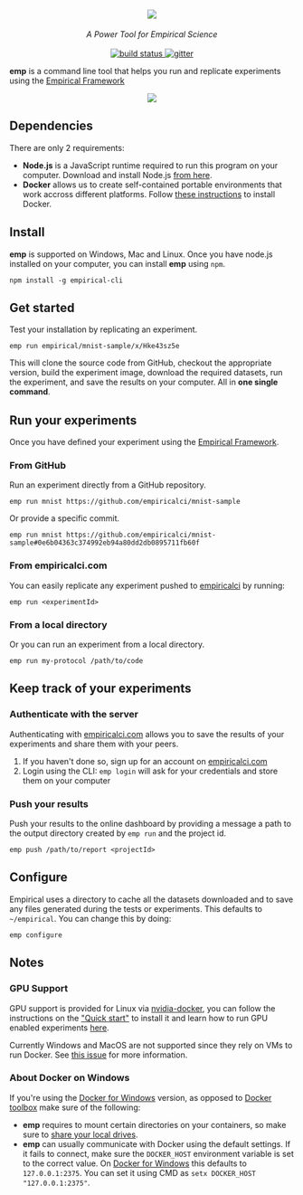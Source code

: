 
<h1 align='center'>
  <a href='https://empiricalci.com'>
    <img src='https://cloud.githubusercontent.com/assets/689720/22778232/1723bff0-ee6b-11e6-9703-07b9d7d5a58d.png'/>
  </a>
</h1>
<p align='center'>
  <i>A Power Tool for Empirical Science</i><br/><br/>
  <a href='https://travis-ci.org/empiricalci/emp'>
    <img src='https://travis-ci.org/empiricalci/emp.svg?branch=master' alt='build status'/>
  </a>
  <a href='https://gitter.im/empiricalci/emp?utm_source=badge&utm_medium=badge&utm_campaign=pr-badge&utm_content=badge'>
    <img src='https://badges.gitter.im/empiricalci/emp.svg' alt='gitter'/>
  </a>
</p>

**emp** is a command line tool that helps you run and replicate experiments
using the [Empirical Framework](https://empiricalci.com/docs/framework)

<p align='center'>
  <img src='https://cloud.githubusercontent.com/assets/689720/22812270/97c874b0-eef8-11e6-819b-cf17485cfe7e.gif'/>
</p>

## Dependencies
There are only 2 requirements:

- **Node.js** is a JavaScript runtime required to run  this program on your computer. Download and install Node.js [from here](https://nodejs.org/en/).
- **Docker** allows us to create self-contained portable environments that work accross different platforms. Follow [these instructions](https://docs.docker.com/engine/installation/) to install Docker.

## Install

**emp** is supported on Windows, Mac and Linux.
Once you have node.js installed on your computer, you can install **emp** using ``npm``. 
```
npm install -g empirical-cli
```

## Get started
Test your installation by replicating an experiment.
```
emp run empirical/mnist-sample/x/Hke43sz5e
```

This will clone the source code from GitHub, checkout the appropriate version, 
build the experiment image, download the required datasets, run the experiment, 
and save the results on your computer. All in **one single command**.

## Run your experiments
Once you have defined your experiment using the [Empirical Framework](http://empiricalci.com/docs).

### From GitHub
Run an experiment directly from a GitHub repository.
```
emp run mnist https://github.com/empiricalci/mnist-sample
```

Or provide a specific commit.
```
emp run mnist https://github.com/empiricalci/mnist-sample#0e6b04363c374992eb94a80dd2db0895711fb60f
```

### From empiricalci.com
You can easily replicate any experiment pushed to [empiricalci](https://empiricalci.com) by running:
```
emp run <experimentId>
```

### From a local directory
Or you can run an experiment from a local directory.
```
emp run my-protocol /path/to/code
```

## Keep track of your experiments

### Authenticate with the server
Authenticating with [empiricalci.com](https://empiricalci.com) allows you to save the results of your experiments
and share them with your peers.  
1. If you haven't done so, sign up for an account on [empiricalci.com](http://empiricalci.com)    
2. Login using the CLI: ``emp login`` will ask for your credentials and store them on your computer  

### Push your results

Push your results to the online dashboard by providing a message a path to the output directory created by ``emp run`` and the project id.

```
emp push /path/to/report <projectId>
```

## Configure

Empirical uses a directory to cache all the datasets downloaded and to save any files generated during the
tests or experiments. This defaults to ``~/empirical``. You can change this by doing:
```
emp configure
```

## Notes

### GPU Support

GPU support is provided for Linux via [nvidia-docker](https://github.com/NVIDIA/nvidia-docker), you can follow the instructions on the ["Quick start"](https://github.com/NVIDIA/nvidia-docker#quick-start) to install it and learn how to run GPU enabled experiments [here](http://empiricalci.com/docs/gpu-support).

Currently Windows and MacOS are not supported since they rely on VMs to run Docker. See [this issue](https://github.com/NVIDIA/nvidia-docker/issues/101) for more information.


### About Docker on Windows

If you're using the [Docker for Windows](https://docs.docker.com/docker-for-windows) version, as opposed to [Docker toolbox](https://docs.docker.com/toolbox/overview/) make sure of the following:

- **emp** requires to mount certain directories on your containers, so make sure to [share your local drives](https://docs.docker.com/docker-for-windows/#/shared-drives).
- **emp** can usually communicate with Docker using the default settings. If it fails to connect, make sure the ``DOCKER_HOST`` environment variable is set to the correct value. On [Docker for Windows](https://docs.docker.com/docker-for-windows) this defaults to ``127.0.0.1:2375``. You can set it using CMD as ``setx DOCKER_HOST "127.0.0.1:2375"``.

